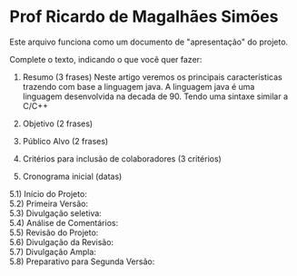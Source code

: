 # Prof Ricardo de Magalhães Simões

Este arquivo funciona como um documento de "apresentação" do projeto.

Complete o texto, indicando o que você quer fazer:

1) Resumo (3 frases)
Neste artigo veremos os principais características trazendo com base a linguagem java. 
A linguagem java é uma linguagem desenvolvida na decada de 90.
Tendo uma sintaxe similar a C/C++


2) Objetivo (2 frases)

3) Público Alvo (2 frases)

4) Critérios para inclusão de colaboradores (3 critérios)

5) Cronograma inicial (datas)

5.1) Início do Projeto:  
5.2) Primeira Versão:  
5.3) Divulgação seletiva:  
5.4) Análise de Comentários:  
5.5) Revisão do Projeto:  
5.6) Divulgação da Revisão:  
5.7) Divulgação Ampla:  
5.8) Preparativo para Segunda Versão:  
